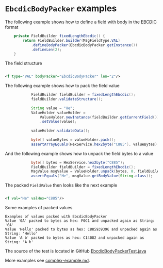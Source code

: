 # `EbcdicBodyPacker` examples

The following example shows how to define a field with body in the [EBCDIC](https://en.wikipedia.org/wiki/EBCDIC) format
```Java
    private FieldBuilder fixedLengthEbcdic() {
        return FieldBuilder.builder(MsgFieldType.VAL)
            .defineBodyPacker(EbcdicBodyPacker.getInstance())
            .defineLen(2);
    }
```

The field structure
```XML

<f type="VAL" bodyPacker="EbcdicBodyPacker" len="2"/>
```

The following example shows how to pack the field value
```Java
            FieldBuilder fieldBuilder = fixedLengthEbcdic();
            fieldBuilder.validateStructure();
    
            String value = "He";
            ValueHolder valueHolder =
                ValueHolder.newInstance(fieldBuilder.getCurrentField())
                .setValue(value);
            
            valueHolder.validateData();
    
            byte[] valueBytes = valueHolder.pack();
            assertArrayEquals(HexService.hex2byte("C885"), valueBytes);
```

And the following example shows how to unpack the field bytes to a value
```Java
            byte[] bytes = HexService.hex2byte("C885");
            FieldBuilder fieldBuilder = fixedLengthEbcdic();
            MsgValue msgValue = ValueHolder.unpack(bytes, 0, fieldBuilder.getCurrentField());
            assertEquals("He", msgValue.getBodyValue(String.class));
```

The packed `FieldValue` then looks like the next example
```XML

<f val="He" valHex="C885"/>
```

Some examples of packed values
```
Examples of values packed with EbcdicBodyPacker
Value '0A' packed to bytes as hex: F0C1 and unpacked again as String: '0A'
Value 'Hello' packed to bytes as hex: C885939396 and unpacked again as String: 'Hello'
Value 'A b' packed to bytes as hex: C14082 and unpacked again as String: 'A b'
```

The source of the test is located in GitHub [EbcdicBodyPackerTest.java](https://github.com/credibledoc/credible-doc/blob/master/iso-8583-packer/src/test/java/com/credibledoc/iso8583packer/ebcdic/EbcdicBodyPackerTest.java)

More examples see [complex-example.md](../complex-example.md).